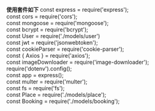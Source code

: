 __使用套件如下__
const express = require('express');  
const cors = require('cors');  
const mongoose = require('mongoose');  
const bcrypt = require('bcrypt');  
const User = require('./models/user')  
const jwt = require('jsonwebtoken');  
const cookieParser = require('cookie-parser');  
const { Axios } = require('axios');  
const imageDownloader = require('image-downloader');  
require('dotenv').config();  
const app = express();  
const multer = require('multer');  
const fs = require('fs');  
const Place = require('./models/place');  
const Booking = require('./models/booking');  

